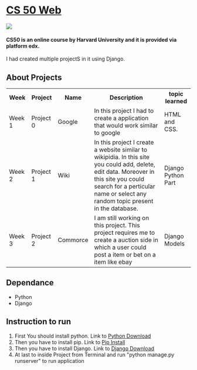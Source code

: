 <h1><a href="https://www.edx.org/course/cs50s-web-programming-with-python-and-javascript">CS 50 Web</a></h1>
<img src="https://prod-discovery.edx-cdn.org/media/course/image/8f8e5124-1dab-47e6-8fa6-3fbdc0738f0a-762af069070e.small.jpg">
<h4>
CS50 is an online course by Harvard University and it is provided via platform edx. <br>
</h4>
I had created multiple projectS in it using Django.

## About Projects
<table>
  <tr>
    <th> Week</th><th> Project </th> <th> Name </th> <th> Description </th> <th> topic learned </th>
  </tr>
  <tr>
    <td> Week 1 </td> <td> Project 0 </td> <td> Google </td> <td> In this project I had to create a application that would work similar to google</td> <td> HTML and CSS. </td>
  </tr>
  <tr>
    <td> Week 2 </td> <td> Project 1 </td> <td> Wiki </td> <td> In this project I create a website similar to wikipidia. In this site you could add, delete, edit data. Moreover in this site you could search for a perticular name or select any random topic present in the database.</td> <td> Django Python Part </td>
  </tr>
  <tr>
    <td> Week 3 </td> <td> Project 2 </td> <td> Commorce </td> <td> I am still working on this project. This project requires me to create a auction side in which a user could post a item or bet on a item like ebay </td> <td> Django Models </td>
  </tr>

</table>

## Dependance
<ul>
  <li>Python</li>
  <li>Django</li>
 </ul>

## Instruction to run
<ol>
  <li>First You should install python. Link to <a href="https://www.python.org/downloads/">Python Download</a></li>
  <li>Then you have to install pip. Link to <a href="https://pip.pypa.io/en/stable/cli/pip_install/">Pip Install</a></li>
  <li>Then you have to install Django. Link to <a href="https://https://www.djangoproject.com/download/">Django Download</a></li>
  <li>At last to inside Project from Terminal and run "python manage.py runserver" to run application</li>
  
 </ol>
